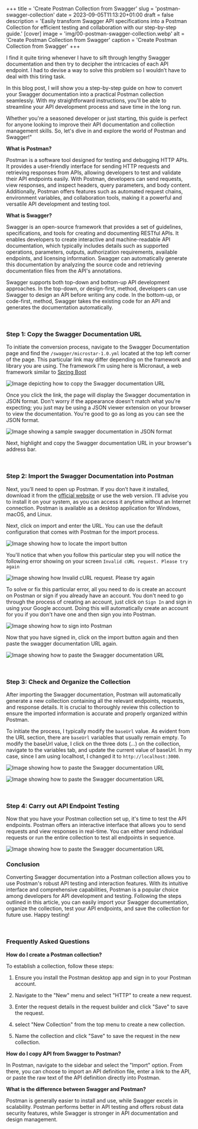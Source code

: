 +++
title = 'Create Postman Collection from Swagger'
slug = 'postman-swagger-collection'
date = 2023-09-05T11:13:20+01:00
draft = false
description = 'Easily transform Swagger API specifications into a Postman Collection for efficient testing and collaboration with our step-by-step guide.'
[cover]
image = 'img/00-postman-swagger-collection.webp'
alt = 'Create Postman Collection from Swagger'
caption = 'Create Postman Collection from Swagger'
+++

I find it quite tiring whenever I have to sift through lengthy Swagger documentation and then try to decipher the intricacies of each API endpoint. I had to devise a way to solve this problem so I wouldn’t have to deal with this tiring task.

In this blog post, I will show you a step-by-step guide on how to convert your Swagger documentation into a practical Postman collection seamlessly. With my straightforward instructions, you'll be able to streamline your API development process and save time in the long run.

Whether you're a seasoned developer or just starting, this guide is perfect for anyone looking to improve their API documentation and collection management skills. So, let's dive in and explore the world of Postman and Swagger!"

**What is Postman?**

Postman is a software tool designed for testing and debugging HTTP APIs. It provides a user-friendly interface for sending HTTP requests and retrieving responses from APIs, allowing developers to test and validate their API endpoints easily. With Postman, developers can send requests, view responses, and inspect headers, query parameters, and body content. Additionally, Postman offers features such as automated request chains, environment variables, and collaboration tools, making it a powerful and versatile API development and testing tool.

**What is Swagger?**

Swagger is an open-source framework that provides a set of guidelines, specifications, and tools for creating and documenting RESTful APIs. It enables developers to create interactive and machine-readable API documentation, which typically includes details such as supported operations, parameters, outputs, authorization requirements, available endpoints, and licensing information. Swagger can automatically generate this documentation by analyzing the source code and retrieving documentation files from the API's annotations.

Swagger supports both top-down and bottom-up API development approaches. In the top-down, or design-first, method, developers can use Swagger to design an API before writing any code. In the bottom-up, or code-first, method, Swagger takes the existing code for an API and generates the documentation automatically.

<br/>

### **Step 1: Copy the Swagger Documentation URL**

To initiate the conversion process, navigate to the Swagger Documentation page and find the `/swagger/microstar-1.0.yml` located at the top left corner of the page. This particular link may differ depending on the framework and library you are using. The framework I'm using here is Micronaut, a web framework similar to [Spring Boot](/spring-boot-guide)

![Image depicting how to copy the Swagger documentation URL](/img/01-postman-swagger-collection.webp)

Once you click the link, the page will display the Swagger documentation in JSON format. Don't worry if the appearance doesn't match what you're expecting; you just may be using a JSON viewer extension on your browser to view the documentation. You're good to go as long as you can see the JSON format.

![Image showing a sample swagger documentation in JSON format](/img/02-postman-swagger-collection.webp)

Next, highlight and copy the Swagger documentation URL in your browser's address bar.

<br/>

### **Step 2: Import the Swagger Documentation into Postman**

Next, you’ll need to open up Postman. If you don’t have it installed, download it from the [official website](https://www.postman.com/downloads/) or use the web version. I’ll advise you to install it on your system, as you can access it anytime without an Internet connection. Postman is available as a desktop application for Windows, macOS, and Linux.

Next, click on import and enter the URL. You can use the default configuration that comes with Postman for the import process.

![Image showing how to locate the import button](/img/03-postman-swagger-collection.webp)

You'll notice that when you follow this particular step you will notice the following error showing on your screen `Invalid cURL request. Please try again`

![Image showing how Invalid cURL request. Please try again](/img/04-postman-swagger-collection.webp)

To solve or fix this particular error, all you need to do is create an account on Postman or sign if you already have an account. You don't need to go through the process of creating an account, just click on `Sign In` and sign in using your Google account. Doing this will automatically create an account for you if you don't have one and then sign you into Postman.

![Image showing how to sign into Postman](/img/05-postman-swagger-collection.webp)

Now that you have signed in, click on the import button again and then paste the swagger documentation URL again.

![Image showing how to paste the Swagger documentation URL](/img/06-postman-swagger-collection.webp)

<br/>

### **Step 3: Check and Organize the Collection**

After importing the Swagger documentation, Postman will automatically generate a new collection containing all the relevant endpoints, requests, and response details. It is crucial to thoroughly review this collection to ensure the imported information is accurate and properly organized within Postman.

To initiate the process, I typically modify the `baseUrl` value. As evident from the URL section, there are `baseUrl` variables that usually remain empty. To modify the baseUrl value, I click on the three dots (...) on the collection, navigate to the variables tab, and update the current value of baseUrl. In my case, since I am using localhost, I changed it to `http://localhost:3000`.

![Image showing how to paste the Swagger documentation URL](/img/07-postman-swagger-collection.webp)

![Image showing how to paste the Swagger documentation URL](/img/08-postman-swagger-collection.webp)

<br/>

### **Step 4: Carry out API Endpoint Testing**

Now that you have your Postman collection set up, it's time to test the API endpoints. Postman offers an interactive interface that allows you to send requests and view responses in real-time. You can either send individual requests or run the entire collection to test all endpoints in sequence.

![Image showing how to paste the Swagger documentation URL](/img/09-postman-swagger-collection.webp)

### **Conclusion**

Converting Swagger documentation into a Postman collection allows you to use Postman's robust API testing and interaction features. With its intuitive interface and comprehensive capabilities, Postman is a popular choice among developers for API development and testing. Following the steps outlined in this article, you can easily import your Swagger documentation, organize the collection, test your API endpoints, and save the collection for future use. Happy testing!

<br/>

### Frequently Asked Questions

**How do I create a Postman collection?**

To establish a collection, follow these steps:

1. Ensure you install the Postman desktop app and sign in to your Postman account.

2. Navigate to the "New" menu and select "HTTP" to create a new request.

3. Enter the request details in the request builder and click "Save" to save the request.

4. select "New Collection" from the top menu to create a new collection.

5. Name the collection and click "Save" to save the request in the new collection.

**How do I copy API from Swagger to Postman?**

In Postman, navigate to the sidebar and select the "Import" option. From there, you can choose to import an API definition file, enter a link to the API, or paste the raw text of the API definition directly into Postman.

**What is the difference between Swagger and Postman?**

Postman is generally easier to install and use, while Swagger excels in scalability. Postman performs better in API testing and offers robust data security features, while Swagger is stronger in API documentation and design management.
